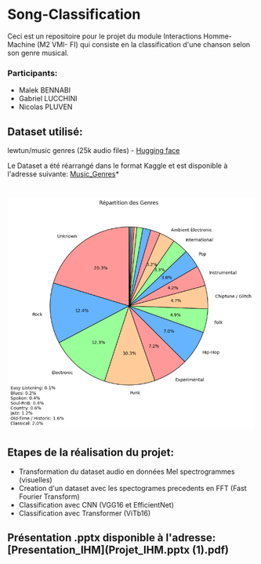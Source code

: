 # Song-Classification
Ceci est un repositoire pour le projet du module Interactions Homme-Machine (M2 VMI- FI) qui consiste en la classification d'une chanson selon son genre musical.
### Participants: 
 - Malek BENNABI
 - Gabriel LUCCHINI
 - Nicolas PLUVEN

## Dataset utilisé:
 lewtun/music genres (25k audio files) - [Hugging face](https://huggingface.co/datasets/lewtun/music_genres)

 Le Dataset a été réarrangé dans le format Kaggle et est disponible à l'adresse suivante: [Music_Genres](https://www.kaggle.com/datasets/malekbennabi/music-genres)*

 # ![Distribution des genres musicaux dans le dataset](Distribution_genres.png)


## Etapes de la réalisation du projet:
* Transformation du dataset audio en données Mel spectrogrammes (visuelles)
* Creation d'un dataset avec les spectogrames precedents en FFT (Fast Fourier Transform)
* Classification avec CNN (VGG16 et EfficientNet)
* Classification avec Transformer (ViTb16)


## Présentation .pptx disponible à l'adresse: [Presentation_IHM](Projet_IHM.pptx (1).pdf)

